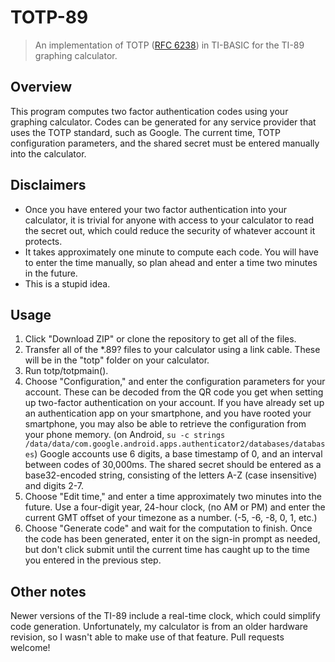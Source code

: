 # TOTP-89

> An implementation of TOTP ([RFC 6238](https://tools.ietf.org/html/rfc6238)) in TI-BASIC for the TI-89 graphing calculator.

## Overview

This program computes two factor authentication codes using your graphing calculator. Codes can be generated for any service provider that uses the TOTP standard, such as Google. The current time, TOTP configuration parameters, and the shared secret must be entered manually into the calculator.

## Disclaimers

* Once you have entered your two factor authentication into your calculator, it is trivial for anyone with access to your calculator to read the secret out, which could reduce the security of whatever account it protects.
* It takes approximately one minute to compute each code. You will have to enter the time manually, so plan ahead and enter a time two minutes in the future.
* This is a stupid idea.

## Usage

1. Click "Download ZIP" or clone the repository to get all of the files.
2. Transfer all of the *.89? files to your calculator using a link cable. These will be in the "totp" folder on your calculator.
3. Run totp/totpmain().
4. Choose "Configuration," and enter the configuration parameters for your account. These can be decoded from the QR code you get when setting up two-factor authentication on your account. If you have already set up an authentication app on your smartphone, and you have rooted your smartphone, you may also be able to retrieve the configuration from your phone memory. (on Android, `su -c strings /data/data/com.google.android.apps.authenticator2/databases/databases`) Google accounts use 6 digits, a base timestamp of 0, and an interval between codes of 30,000ms. The shared secret should be entered as a base32-encoded string, consisting of the letters A-Z (case insensitive) and digits 2-7.
5. Choose "Edit time," and enter a time approximately two minutes into the future. Use a four-digit year, 24-hour clock, (no AM or PM) and enter the current GMT offset of your timezone as a number. (-5, -6, -8, 0, 1, etc.)
6. Choose "Generate code" and wait for the computation to finish. Once the code has been generated, enter it on the sign-in prompt as needed, but don't click submit until the current time has caught up to the time you entered in the previous step.

## Other notes

Newer versions of the TI-89 include a real-time clock, which could simplify code generation. Unfortunately, my calculator is from an older hardware revision, so I wasn't able to make use of that feature. Pull requests welcome!